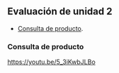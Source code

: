 ## Evaluación de unidad 2

- [Consulta de producto](https://laravel.com/docs/routing).

### Consulta de producto
https://youtu.be/5_3iKwbJLBo
